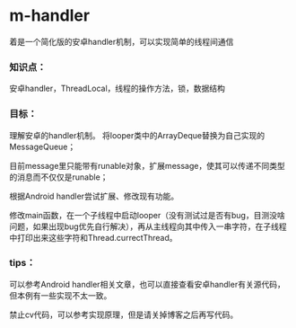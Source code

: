 # m-handler
着是一个简化版的安卓handler机制，可以实现简单的线程间通信
### 知识点：
安卓handler，ThreadLocal，线程的操作方法，锁，数据结构

### 目标：
理解安卓的handler机制。
将looper类中的ArrayDeque<Message>替换为自己实现的MessageQueue；
  
目前message里只能带有runable对象，扩展message，使其可以传递不同类型的消息而不仅仅是runable；
  
根据Android handler尝试扩展、修改现有功能。
  
修改main函数，在一个子线程中启动looper（没有测试过是否有bug，目测没啥问题，如果出现bug优先自行解决），再从主线程向其中传入一串字符，在子线程中打印出来这些字符和Thread.currectThread。

### tips：
可以参考Android handler相关文章，也可以直接查看安卓handler有关源代码，但本例有一些实现不太一致。

禁止cv代码，可以参考实现原理，但是请关掉博客之后再写代码。
